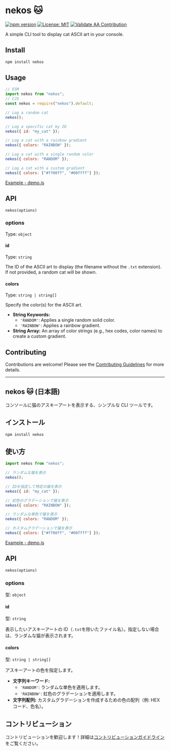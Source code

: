 # nekos 🐱

[![npm version](https://badge.fury.io/js/nekos.svg)](https://badge.fury.io/js/nekos)
[![License: MIT](https://img.shields.io/badge/License-MIT-yellow.svg)](https://opensource.org/licenses/MIT)
[![Validate AA Contribution](https://github.com/otoneko1102/nekos/actions/workflows/validate-aa.yml/badge.svg)](https://github.com/otoneko110/nekos/actions/workflows/validate-aa.yml)

A simple CLI tool to display cat ASCII art in your console.

## Install

```bash
npm install nekos
```

## Usage

```javascript
// ESM
import nekos from "nekos";
// CJS
const nekos = require("nekos").default;

// Log a random cat
nekos();

// Log a specific cat by ID
nekos({ id: "my_cat" });

// Log a cat with a rainbow gradient
nekos({ colors: "RAINBOW" });

// Log a cat with a single random color
nekos({ colors: "RANDOM" });

// Log a cat with a custom gradient
nekos({ colors: ["#ff00ff", "#00ffff"] });
```

[Example - demo.js](test/demo.js)

## API

`nekos(options)`

### options

Type: `object`

#### id

Type: `string`

The ID of the ASCII art to display (the filename without the `.txt` extension). If not provided, a random cat will be shown.

#### colors

Type: `string | string[]`

Specify the color(s) for the ASCII art.

- **String Keywords:**
  - `'RANDOM'`: Applies a single random solid color.
  - `'RAINBOW'`: Applies a rainbow gradient.
- **String Array:** An array of color strings (e.g., hex codes, color names) to create a custom gradient.

## Contributing

Contributions are welcome! Please see the [Contributing Guidelines](CONTRIBUTING.md) for more details.

---

## nekos 🐱 (日本語)

コンソールに猫のアスキーアートを表示する、シンプルな CLI ツールです。

## インストール

```bash
npm install nekos
```

## 使い方

```javascript
import nekos from "nekos";

// ランダムな猫を表示
nekos();

// IDを指定して特定の猫を表示
nekos({ id: "my_cat" });

// 虹色のグラデーションで猫を表示
nekos({ colors: "RAINBOW" });

// ランダムな単色で猫を表示
nekos({ colors: "RANDOM" });

// カスタムグラデーションで猫を表示
nekos({ colors: ["#ff00ff", "#00ffff"] });
```

[Example - demo.js](test/demo.js)

## API

`nekos(options)`

### options

型: `object`

#### id

型: `string`

表示したいアスキーアートの ID（`.txt`を除いたファイル名）。指定しない場合は、ランダムな猫が表示されます。

#### colors

型: `string | string[]`

アスキーアートの色を指定します。

- **文字列キーワード:**
  - `'RANDOM'`: ランダムな単色を適用します。
  - `'RAINBOW'`: 虹色のグラデーションを適用します。
- **文字列配列:** カスタムグラデーションを作成するための色の配列（例: HEX コード、色名）。

## コントリビューション

コントリビューションを歓迎します！詳細は[コントリビューションガイドライン](CONTRIBUTING.md)をご覧ください。

